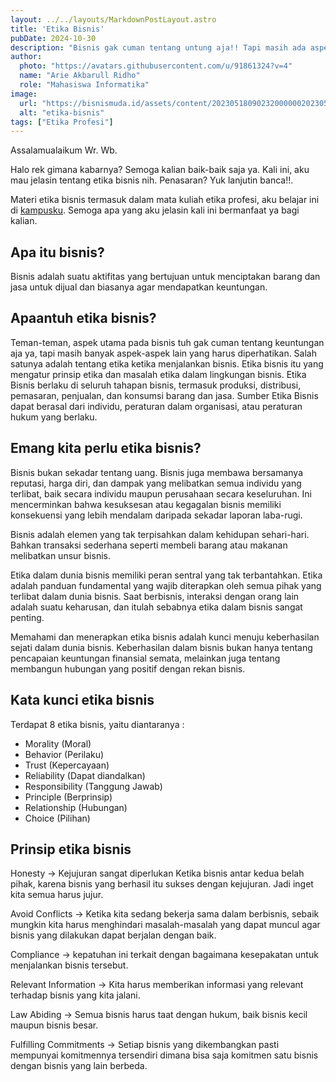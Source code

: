 ```yaml
---
layout: ../../layouts/MarkdownPostLayout.astro
title: 'Etika Bisnis'
pubDate: 2024-10-30
description: "Bisnis gak cuman tentang untung aja!! Tapi masih ada aspek penting lain, yaitu etika, yaa etikaa. Simak artikel ini jika kamu penasaran!"
author:
  photo: "https://avatars.githubusercontent.com/u/91861324?v=4"
  name: "Arie Akbarull Ridho"
  role: "Mahasiswa Informatika"
image:
  url: "https://bisnismuda.id/assets/content/2023051809023200000020230512012905000000ethic.jpg"
  alt: "etika-bisnis"
tags: ["Etika Profesi"]
---
```

Assalamualaikum Wr. Wb.

Halo rek gimana kabarnya? Semoga kalian baik-baik saja ya. Kali ini, aku mau jelasin tentang etika bisnis nih. Penasaran? Yuk lanjutin banca!!. 

Materi etika bisnis termasuk dalam mata kuliah etika profesi, aku belajar ini di [kampusku](https://unej.ac.id). Semoga apa yang aku jelasin kali ini bermanfaat ya bagi kalian.

## Apa itu bisnis?
Bisnis adalah suatu aktifitas yang bertujuan untuk menciptakan barang dan jasa untuk dijual dan biasanya agar mendapatkan keuntungan.

## Apaantuh etika bisnis?
Teman-teman, aspek utama pada bisnis tuh gak cuman tentang keuntungan aja ya, tapi masih banyak aspek-aspek lain yang harus diperhatikan. Salah satunya adalah tentang etika ketika menjalankan bisnis. Etika bisnis itu yang mengatur prinsip etika dan masalah etika dalam lingkungan bisnis. Etika Bisnis berlaku di seluruh tahapan bisnis, termasuk produksi, distribusi, pemasaran, penjualan, dan konsumsi barang dan jasa. Sumber Etika Bisnis dapat berasal dari individu, peraturan dalam organisasi, atau peraturan hukum yang berlaku.

## Emang kita perlu etika bisnis?
Bisnis bukan sekadar tentang uang. Bisnis juga membawa bersamanya reputasi, harga diri, dan dampak yang melibatkan semua individu yang terlibat, baik secara individu maupun perusahaan secara keseluruhan. Ini mencerminkan bahwa kesuksesan atau kegagalan bisnis memiliki konsekuensi yang lebih mendalam daripada sekadar laporan laba-rugi.

Bisnis adalah elemen yang tak terpisahkan dalam kehidupan sehari-hari. Bahkan transaksi sederhana seperti membeli barang atau makanan melibatkan unsur bisnis.

Etika dalam dunia bisnis memiliki peran sentral yang tak terbantahkan. Etika adalah panduan fundamental yang wajib diterapkan oleh semua pihak yang terlibat dalam dunia bisnis. Saat berbisnis, interaksi dengan orang lain adalah suatu keharusan, dan itulah sebabnya etika dalam bisnis sangat penting. 

Memahami dan menerapkan etika bisnis adalah kunci menuju keberhasilan sejati dalam dunia bisnis. Keberhasilan dalam bisnis bukan hanya tentang pencapaian keuntungan finansial semata, melainkan juga tentang membangun hubungan yang positif dengan rekan bisnis.

## Kata kunci etika bisnis
Terdapat 8 etika bisnis, yaitu diantaranya :
- Morality (Moral)
- Behavior (Perilaku)
- Trust (Kepercayaan)
- Reliability (Dapat diandalkan)
- Responsibility (Tanggung Jawab)
- Principle (Berprinsip)
- Relationship (Hubungan)
- Choice (Pilihan)

## Prinsip etika bisnis
Honesty -> Kejujuran sangat diperlukan Ketika bisnis antar kedua belah pihak, karena bisnis yang berhasil itu sukses dengan kejujuran. Jadi inget kita semua harus jujur.

Avoid Conflicts -> Ketika kita sedang bekerja sama dalam berbisnis, sebaik mungkin kita harus menghindari masalah-masalah yang dapat muncul agar bisnis yang dilakukan dapat berjalan dengan baik.

Compliance -> kepatuhan ini terkait dengan bagaimana kesepakatan untuk menjalankan bisnis tersebut.

Relevant Information -> Kita harus memberikan informasi yang relevant terhadap bisnis yang kita jalani.

Law Abiding -> Semua bisnis harus taat dengan hukum, baik bisnis kecil maupun bisnis besar.

Fulfilling Commitments -> Setiap bisnis yang dikembangkan pasti mempunyai komitmennya tersendiri dimana bisa saja komitmen satu bisnis dengan bisnis yang lain berbeda.